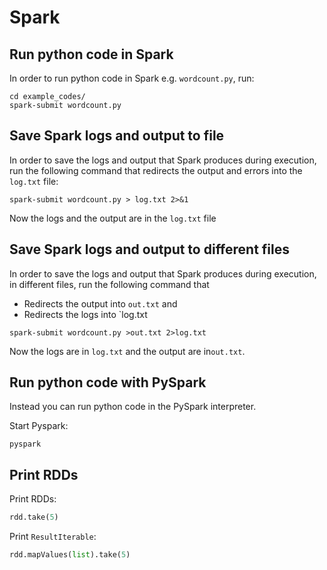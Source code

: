 # Spark

## Run python code in Spark
In order to run python code in Spark e.g. `wordcount.py`, run:
```
cd example_codes/
spark-submit wordcount.py
```

## Save Spark logs and output to file
In order to save the logs and output that Spark produces during execution, run the 
following command that redirects the output and errors into the `log.txt` file:
```
spark-submit wordcount.py > log.txt 2>&1
``` 
Now the logs and the output are in the `log.txt` file

## Save Spark logs and output to different files
In order to save the logs and output that Spark produces during execution, 
in different files, run the following command that 
- Redirects the output into `out.txt` and 
- Redirects the logs into `log.txt
```
spark-submit wordcount.py >out.txt 2>log.txt
```
Now the logs are in `log.txt` 
and the output are in`out.txt`.

## Run python code with PySpark
Instead you can run python code in the PySpark interpreter.

Start Pyspark:
```
pyspark
```

## Print RDDs
Print RDDs:
```python
rdd.take(5)
```

Print `ResultIterable`:
```python
rdd.mapValues(list).take(5)
```